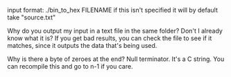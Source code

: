 input format:
./bin_to_hex FILENAME
if this isn't specified it will by default take "source.txt"


Why do you output my input in a text file in the same folder? Don't I already know what it is?
If you get bad results, you can check the file to see if it matches, since it outputs the data that's being used.


Why is there a byte of zeroes at the end?
Null terminator. It's a C string. You can recompile this and go to n-1 if you care.
